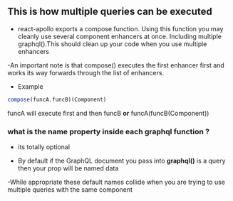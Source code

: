 

## This is how multiple queries can be executed


- react-apollo exports a compose function. Using this function you may cleanly use several component enhancers at once. Including multiple graphql().This should clean up your code when you use multiple enhancers

-An important note is that compose() executes the first enhancer first and works its way forwards through the list of enhancers.

- Example 

```javascript
compose(funcA,funcB)(Component)
```

funcA will execute first and then funcB  **or** funcA(funcB(Component))


### what is the name property inside each graphql function ?

- its totally optional

- By default if the GraphQL document you pass into **graphql()** is a query then your prop will be named data

-While appropriate these default names collide when you are trying to use multiple queries  with the same component